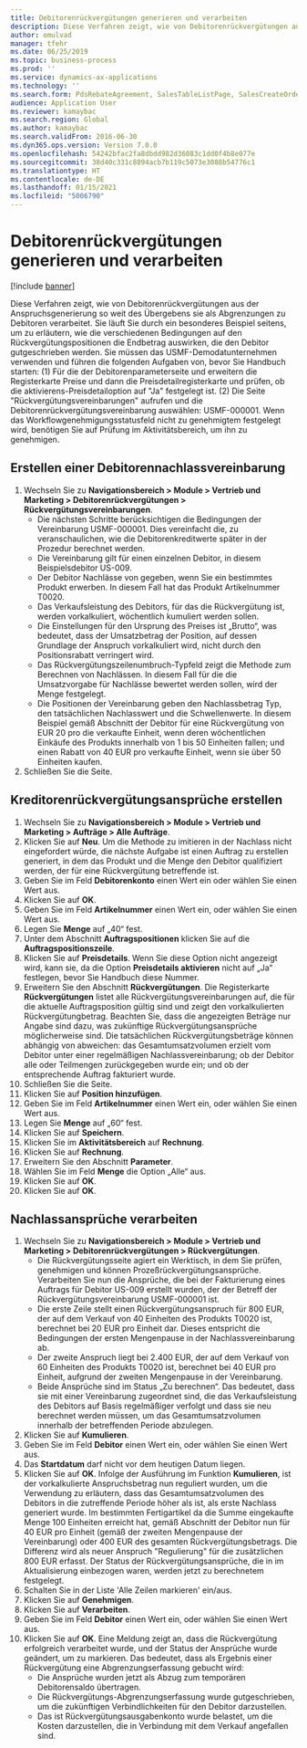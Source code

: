 ```yaml
---
title: Debitorenrückvergütungen generieren und verarbeiten
description: Diese Verfahren zeigt, wie von Debitorenrückvergütungen aus der Anspruchsgenerierung so weit des Übergebens sie als Abgrenzungen zu Debitoren verarbeitet.
author: omulvad
manager: tfehr
ms.date: 06/25/2019
ms.topic: business-process
ms.prod: ''
ms.service: dynamics-ax-applications
ms.technology: ''
ms.search.form: PdsRebateAgreement, SalesTableListPage, SalesCreateOrder, SalesTable, MCRPriceHistory, SalesEditLines,  PdsRebateTableListPage, MCRBrokerWriteOffReason, MRCHierarchyAddCust, PdsItemRebateGroup, PdsRebate, PdsRebateProgramTMATable, PdsRebateTable, PdsRebateTableListPagePreviewPane, PdsRebateTrans, PdsRebateType_CustLookup
audience: Application User
ms.reviewer: kamaybac
ms.search.region: Global
ms.author: kamaybac
ms.search.validFrom: 2016-06-30
ms.dyn365.ops.version: Version 7.0.0
ms.openlocfilehash: 54242bfac2fa8dbdd982d36083c1dd0f4b8e077e
ms.sourcegitcommit: 38d40c331c8894acb7b119c5073e3088b54776c1
ms.translationtype: HT
ms.contentlocale: de-DE
ms.lasthandoff: 01/15/2021
ms.locfileid: "5006790"
---
```

# <a name="generate-and-process-customer-rebates"></a>Debitorenrückvergütungen generieren und verarbeiten

[!include [banner](../../includes/banner.md)]

Diese Verfahren zeigt, wie von Debitorenrückvergütungen aus der Anspruchsgenerierung so weit des Übergebens sie als Abgrenzungen zu Debitoren verarbeitet. Sie läuft Sie durch ein besonderes Beispiel seitens, um zu erläutern, wie die verschiedenen Bedingungen auf den Rückvergütungspositionen die Endbetrag auswirken, die den Debitor gutgeschrieben werden. Sie müssen das USMF-Demodatunternehmen verwenden und führen die folgenden Aufgaben von, bevor Sie Handbuch starten: (1) Für die der Debitorenparameterseite und erweitern die Registerkarte Preise und dann die Preisdetailregisterkarte und prüfen, ob die aktivierens-Preisdetailoption auf "Ja" festgelegt ist. (2) Die Seite "Rückvergütungsvereinbarungen" aufrufen und die Debitorenrückvergütungsvereinbarung auswählen: USMF-000001. Wenn das Workflowgenehmigungsstatusfeld nicht zu genehmigtem festgelegt wird, benötigen Sie auf Prüfung im Aktivitätsbereich, um ihn zu genehmigen.


## <a name="review-a-customer-rebate-agreement"></a>Erstellen einer Debitorennachlassvereinbarung
1. Wechseln Sie zu **Navigationsbereich > Module > Vertrieb und Marketing > Debitorenrückvergütungen > Rückvergütungsvereinbarungen**.
    - Die nächsten Schritte berücksichtigen die Bedingungen der Vereinbarung USMF-000001. Dies vereinfacht die, zu veranschaulichen, wie die Debitorenkreditwerte später in der Prozedur berechnet werden.  
    - Die Vereinbarung gilt für einen einzelnen Debitor, in diesem Beispielsdebitor US-009.  
    - Der Debitor Nachlässe von gegeben, wenn Sie ein bestimmtes Produkt erwerben. In diesem Fall hat das Produkt Artikelnummer T0020.   
    - Das Verkaufsleistung des Debitors, für das die Rückvergütung ist, werden vorkalkuliert, wöchentlich kumuliert werden sollen.  
    - Die Einstellungen für den Ursprung des Preises ist „Brutto“, was bedeutet, dass der Umsatzbetrag der Position, auf dessen Grundlage der Anspruch vorkalkuliert wird, nicht durch den Positionsrabatt verringert wird.  
    - Das Rückvergütungszeilenumbruch-Typfeld zeigt die Methode zum Berechnen von Nachlässen. In diesem Fall für die die Umsatzvorgabe für Nachlässe bewertet werden sollen, wird der Menge festgelegt.   
    - Die Positionen der Vereinbarung geben den Nachlassbetrag Typ, den tatsächlichen Nachlasswert und die Schwellenwerte. In diesem Beispiel gemäß Abschnitt der Debitor für eine Rückvergütung von EUR 20 pro die verkaufte Einheit, wenn deren wöchentlichen Einkäufe des Produkts innerhalb von 1 bis 50 Einheiten fallen; und einen Rabatt von 40 EUR pro verkaufte Einheit, wenn sie über 50 Einheiten kaufen.  
2. Schließen Sie die Seite.

## <a name="generate-rebate-claims"></a>Kreditorenrückvergütungsansprüche erstellen
1. Wechseln Sie zu **Navigationsbereich > Module > Vertrieb und Marketing > Aufträge > Alle Aufträge**.
2. Klicken Sie auf **Neu**. Um die Methode zu imitieren in der Nachlass nicht eingefordert würde, die nächste Aufgabe ist einen Auftrag zu erstellen generiert, in dem das Produkt und die Menge den Debitor qualifiziert werden, der für eine Rückvergütung betreffende ist.    
3. Geben Sie im Feld **Debitorenkonto** einen Wert ein oder wählen Sie einen Wert aus.
4. Klicken Sie auf **OK**.
5. Geben Sie im Feld **Artikelnummer** einen Wert ein, oder wählen Sie einen Wert aus.
6. Legen Sie **Menge** auf „40“ fest.
7. Unter dem Abschnitt **Auftragspositionen** klicken Sie auf die **Auftragspositionszeile**.
8. Klicken Sie auf **Preisdetails**. Wenn Sie diese Option nicht angezeigt wird, kann sie, da die Option **Preisdetails aktivieren** nicht auf „Ja“ festlegen, bevor Sie Handbuch diese Nummer.     
9. Erweitern Sie den Abschnitt **Rückvergütungen**. Die Registerkarte **Rückvergütungen** listet alle Rückvergütungsvereinbarungen auf, die für die aktuelle Auftragsposition gültig sind und zeigt den vorkalkulierten Rückvergütungbetrag. Beachten Sie, dass die angezeigten Beträge nur Angabe sind dazu, was zukünftige Rückvergütungsansprüche möglicherweise sind. Die tatsächlichen Rückvergütungsbeträge können abhängig von abweichen: das Gesamtumsatzvolumen erzielt vom Debitor unter einer regelmäßigen Nachlassvereinbarung; ob der Debitor alle oder Teilmengen zurückgegeben wurde ein; und ob der entsprechende Auftrag fakturiert wurde.
10. Schließen Sie die Seite.
11. Klicken Sie auf **Position hinzufügen**.
12. Geben Sie im Feld **Artikelnummer** einen Wert ein, oder wählen Sie einen Wert aus.
13. Legen Sie **Menge** auf „60“ fest.
14. Klicken Sie auf **Speichern**.
15. Klicken Sie im **Aktivitätsbereich** auf **Rechnung**.
16. Klicken Sie auf **Rechnung**.
17. Erweitern Sie den Abschnitt **Parameter**.
18. Wählen Sie im Feld **Menge** die Option „Alle“ aus.
19. Klicken Sie auf **OK**.
20. Klicken Sie auf **OK**.

## <a name="process-rebate-claims"></a>Nachlassansprüche verarbeiten
1. Wechseln Sie zu **Navigationsbereich > Module > Vertrieb und Marketing > Debitorenrückvergütungen > Rückvergütungen**.
    - Die Rückvergütungsseite agiert ein Werktisch, in dem Sie prüfen, genehmigen und können Prozeßrückvergütungsansprüche. Verarbeiten Sie nun die Ansprüche, die bei der Fakturierung eines Auftrags für Debitor US-009 erstellt wurden, der der Betreff der Rückvergütungsvereinbarung USMF-000001 ist.   
    - Die erste Zeile stellt einen Rückvergütungsanspruch für 800 EUR, der auf dem Verkauf von 40 Einheiten des Produkts T0020 ist, berechnet bei 20 EUR pro Einheit dar. Dieses entspricht die Bedingungen der ersten Mengenpause in der Nachlassvereinbarung ab.  
    - Der zweite Anspruch liegt bei 2.400 EUR, der auf dem Verkauf von 60 Einheiten des Produkts T0020 ist, berechnet bei 40 EUR pro Einheit, aufgrund der zweiten Mengenpause in der Vereinbarung.  
    - Beide Ansprüche sind im Status „Zu berechnen“. Das bedeutet, dass sie mit einer Vereinbarung zugeordnet sind, die das Verkaufsleistung des Debitors auf Basis regelmäßiger verfolgt und dass sie neu berechnet werden müssen, um das Gesamtumsatzvolumen innerhalb der betreffenden Periode abzulegen.   
2. Klicken Sie auf **Kumulieren**.
3. Geben Sie im Feld **Debitor** einen Wert ein, oder wählen Sie einen Wert aus.
4. Das **Startdatum** darf nicht vor dem heutigen Datum liegen.
5. Klicken Sie auf **OK**. Infolge der Ausführung im Funktion **Kumulieren**, ist der vorkalkulierte Anspruchsbetrag nun reguliert wurden, um die Verwendung zu erläutern, dass das Gesamtumsatzvolumen des Debitors in die zutreffende Periode höher als ist, als erste Nachlass generiert wurde. Im bestimmten Fertigartikel da die Summe eingekaufte Menge 100 Einheiten erreicht hat, gemäß Abschnitt der Debitor nun für 40 EUR pro Einheit (gemäß der zweiten Mengenpause der Vereinbarung) oder 400 EUR des gesamten Rückvergütungsbetrags. Die Differenz wird als neuer Anspruch "Regulierung" für die zusätzlichen 800 EUR erfasst. Der Status der Rückvergütungsansprüche, die in im Aktualisierung einbezogen waren, werden jetzt zu berechnetem festgelegt. 
6. Schalten Sie in der Liste 'Alle Zeilen markieren' ein/aus.
7. Klicken Sie auf **Genehmigen**.
8. Klicken Sie auf **Verarbeiten**.
9. Geben Sie im Feld **Debitor** einen Wert ein, oder wählen Sie einen Wert aus.
10. Klicken Sie auf **OK**. Eine Meldung zeigt an, dass die Rückvergütung erfolgreich verarbeitet wurde, und der Status der Ansprüche wurde geändert, um zu markieren. Das bedeutet, dass als Ergebnis einer Rückvergütung eine Abgrenzungserfassung gebucht wird:
    - Die Ansprüche wurden jetzt als Abzug zum temporären Debitorensaldo übertragen.
    - Die Rückvergütungs-Abgrenzungserfassung wurde gutgeschrieben, um die zukünftigen Verbindlichkeiten für den Debitor darzustellen.
    - Das ist Rückvergütungsausgabenkonto wurde belastet, um die Kosten darzustellen, die in Verbindung mit dem Verkauf angefallen sind.   

